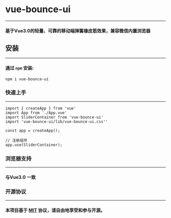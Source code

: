 # vue-bounce-ui

---

#### 基于Vue3.0的轻量、可靠的移动端弹簧橡皮筋效果，兼容微信内置浏览器

## 安装

---

#### 通过 `npm` 安装:

```
npm i vue-bounce-ui
```

### 快速上手

---

```
import { createApp } from 'vue'
import App from './App.vue'
import SliderContainer from 'vue-bounce-ui'
import 'vue-bounce-ui/lib/vue-bounce-ui.css''

const app = createApp();

// 注册组件
app.use(SliderContainer);
```

### 浏览器支持

---

#### 与Vue3.0 一致

### 开源协议

---

#### 本项目基于 [MIT](https://en.wikipedia.org/wiki/MIT_License) 协议，请自由地享受和参与开源。




